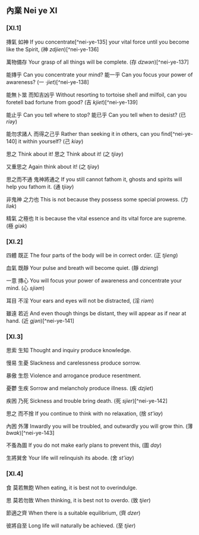 ## 內業 Nei ye XI

### [XI.1]

摶氣
如神
If you concentrate[^nei-ye-135] your vital force
until you become like the Spirit, (神 *zdjien*)[^nei-ye-136]

萬物備存
Your grasp of all things will be complete. (存 *dzwən*)[^nei-ye-137]

能摶乎
Can you concentrate your mind?
能一乎
Can you focus your power of awareness? (一 *·jiet*)[^nei-ye-138]

能無卜筮
而知吉凶乎
Without resorting to tortoise shell and milfoil,
can you foretell bad fortune from good? (吉 *kjiet*)[^nei-ye-139]

能止乎
Can you tell where to stop?
能已乎
Can you tell when to desist? (已 *riəy*)

能勿求諸人
而得之己乎
Rather than seeking it in others,
can you find[^nei-ye-140] it within yourself? (己 *kiəy*)

思之
Think about it!
思之
Think about it! (之 *tjiəy*)

又重思之
Again think about it! (之 *tjiəy*)

思之而不通
鬼神將通之
If you still cannot fathom it,
ghosts and spirits will help you fathom it. (通 *tjiəy*)

非鬼神
之力也
This is not because they
possess some special prowess. (力 *liək*)

精氣
之極也
It is because the vital essence and its vital force
are supreme. (極 *giək*)

### [XI.2]

四體
既正
The four parts of the body
will be in correct order. (正 *tjieng*)

血氣
既靜
Your pulse and breath
will become quiet. (靜 *dzieng*)

一意
摶心
You will focus your power of awareness
and concentrate your mind. (心 *sjiəm*)

耳目
不淫
Your ears and eyes
will not be distracted, (淫 *riəm*)

雖遠
若近
And even though things be distant,
they will appear as if near at hand. (近 *gjən*)[^nei-ye-141]

### [XI.3]

思索
生知
Thought and inquiry
produce knowledge.

慢易
生憂
Slackness and carelessness
produce sorrow.

暴傲
生怨
Violence and arrogance
produce resentment.

憂鬱
生疾
Sorrow and melancholy
produce illness. (疾 *dzjiet*)

疾困
乃死
Sickness and trouble
bring death. (死 *sjier*)[^nei-ye-142]

思之
而不捨
If you continue to think
with no relaxation, (捨 *st'iay*)

內困
外薄
Inwardly you will be troubled,
and outwardly you will grow thin. (薄 *bwak*)[^nei-ye-143]

不蚤為圖
If you do not make early plans to prevent this, (圖 *day*)

生將巽舍
Your life will relinquish its abode. (舍 *st'iay*)

### [XI.4]

食
莫若無飽
When eating,
it is best not to overindulge.

思
莫若勿致
When thinking,
it is best not to overdo. (致 *tjier*)

節適之齊
When there is a suitable equilibrium, (齊 *dzer*)

彼將自至
Long life will naturally be achieved. (至 *tjier*)
